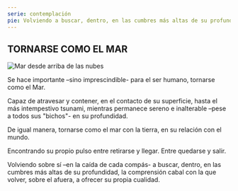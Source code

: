 ```yaml
---
serie: contemplación
pie: Volviendo a buscar, dentro, en las cumbres más altas de su profundidad
---
```


## TORNARSE COMO EL MAR

![Mar desde arriba de las nubes](/foto/12015121_10207804620694928_7604808278015567452_o.webp)

Se hace importante –sino imprescindible- para el ser humano, tornarse como el Mar.

Capaz de atravesar y contener, en el contacto de su superficie, hasta el más intempestivo tsunami, mientras permanece sereno e inalterable –pese a todos sus "bichos"- en su profundidad.

De igual manera, tornarse como el mar con la tierra, en su relación con el mundo.

Encontrando su propio pulso entre retirarse y llegar. Entre quedarse y salir.

Volviendo sobre sí –en la caída de cada compás- a buscar, dentro, en las cumbres más altas de su profundidad, la comprensión cabal con la que volver, sobre el afuera, a ofrecer su propia cualidad.
